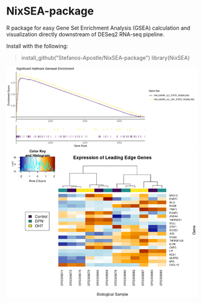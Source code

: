 # NixSEA-package

R package for easy Gene Set Enrichment Analysis (GSEA) calculation and visualization directly downstream of DESeq2 RNA-seq pipeline. 

Install with the following:

>install_github("Stefanos-Apostle/NixSEA-package")
>library(NixSEA)

![](example/enrichment_analysis.png)
![](example/LE_heatmap.png)

